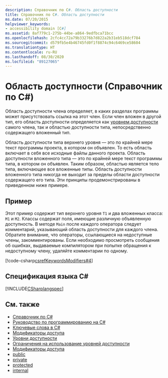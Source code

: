 ```yaml
---
description: Справочник по C#. Область доступности
title: Справочник по C#. Область доступности
ms.date: 07/20/2015
helpviewer_keywords:
- accessibility domain [C#]
ms.assetid: 8af779c1-275b-44be-a864-9edfbca71bcc
ms.openlocfilehash: 2cfc4cc72a79b33276b7d822a2b31eb518dcf784
ms.sourcegitcommit: d579fb5e4b46745fd0f1f8874c94c6469ce58604
ms.translationtype: HT
ms.contentlocale: ru-RU
ms.lasthandoff: 08/30/2020
ms.locfileid: "89127065"
---
```

# <a name="accessibility-domain-c-reference"></a>Область доступности (Справочник по C#)
Область доступности члена определяет, в каких разделах программы может присутствовать ссылка на этот член. Если член вложен в другой тип, его область доступности определяется как [уровнем доступности](./accessibility-levels.md) самого члена, так и областью доступности типа, непосредственно содержащего вложенный тип.  
  
 Область доступности типа верхнего уровня — это по крайней мере текст программы проекта, в котором он объявлен. То есть область включает в себя все исходные файлы данного проекта. Область доступности вложенного типа — это по крайней мере текст программы типа, в котором он объявлен. Таким образом, областью является тело типа, включающее все вложенные типы. Область доступности вложенного типа никогда не выходит за пределы области доступности содержащего его типа. Эти принципы продемонстрированы в приведенном ниже примере.  
  
## <a name="example"></a>Пример  
 Этот пример содержит тип верхнего уровня `T1` и два вложенных класса: `M1` и `M2`. Классы содержат поля, имеющие различную объявленную доступность. В методе `Main` после каждого оператора следует комментарий, указывающий область доступности для каждого члена. Обратите внимание, что операторы, ссылающиеся на недоступные члены, закомментированы. Если необходимо просмотреть сообщения об ошибках, выдаваемые компилятором при попытке обращения к недоступному члену, удаляйте комментарии по одному.  
  
[!code-csharp[csrefKeywordsModifiers#4](~/samples/snippets/csharp/VS_Snippets_VBCSharp/csrefKeywordsModifiers/CS/csrefKeywordsModifiers.cs#4)]
  
## <a name="c-language-specification"></a>Спецификация языка C#  
 [!INCLUDE[CSharplangspec](~/includes/csharplangspec-md.md)]  
  
## <a name="see-also"></a>См. также

- [Справочник по C#](../index.md)
- [Руководство по программированию на C#](../../programming-guide/index.md)
- [Ключевые слова в C#](./index.md)
- [Модификаторы доступа](./access-modifiers.md)
- [Уровни доступности](./accessibility-levels.md)
- [Ограничения на использование уровней доступности](./restrictions-on-using-accessibility-levels.md)
- [Модификаторы доступа](../../programming-guide/classes-and-structs/access-modifiers.md)
- [public](./public.md)
- [private](./private.md)
- [protected](./protected.md)
- [internal](./internal.md)
